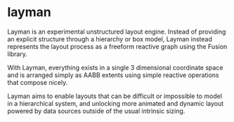 # layman


Layman is an experimental unstructured layout engine. Instead of providing an explicit structure through a hierarchy or box model, Layman instead represents the layout process as a freeform reactive graph using the Fusion library. 

With Layman, everything exists in a single 3 dimensional coordinate space and is arranged simply as AABB extents using simple reactive operations that compose nicely.

Layman aims to enable layouts that can be difficult or impossible to model in a hierarchical system, and unlocking more animated and dynamic layout powered by data sources outside of the usual intrinsic sizing.

